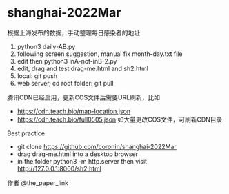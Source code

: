# shanghai-2022Mar

根据上海发布的数据，手动整理每日感染者的地址
1. python3 daily-AB.py
2. following screen suggestion, manual fix month-day.txt file
3. edit then python3 inA-not-inB-2.py
4. edit, drag and test drag-me.html and sh2.html
5. local: git push
6. web server, cd root folder: git pull

腾讯CDN已经启用，更新COS文件后需要URL刷新，比如
* https://cdn.teach.bio/map-location.json
* https://cdn.teach.bio/full0505.json
如大量更改COS文件，可刷新CDN目录

Best practice
* git clone https://github.com/coronin/shanghai-2022Mar
* drag drag-me.html into a desktop browser
* in the folder  python3 -m http.server  then visit http://127.0.0.1:8000/sh2.html

作者 @the_paper_link